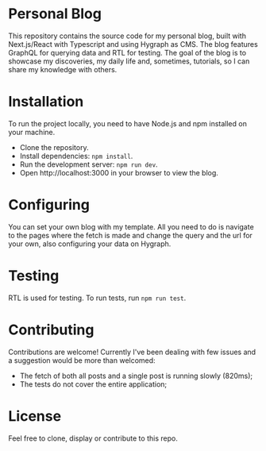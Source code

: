 # Personal Blog
This repository contains the source code for my personal blog, built with Next.js/React with Typescript and using Hygraph as CMS. The blog features GraphQL for querying data and RTL for testing. The goal of the blog is to showcase my discoveries, my daily life and, sometimes, tutorials, so I can share my knowledge with others.

# Installation
To run the project locally, you need to have Node.js and npm installed on your machine.

- Clone the repository.
- Install dependencies: ```npm install```.
- Run the development server: ```npm run dev```.
- Open http://localhost:3000 in your browser to view the blog.

# Configuring
You can set your own blog with my template. All you need to do is navigate to the pages where the fetch is made and change the query and the url for your own, also configuring your data on Hygraph.

# Testing
RTL is used for testing. 
To run tests, run ```npm run test```.

# Contributing
Contributions are welcome!
Currently I've been dealing with few issues and a suggestion would be more than welcomed:
- The fetch of both all posts and a single post is running slowly (820ms);
- The tests do not cover the entire application;

# License
Feel free to clone, display or contribute to this repo.
